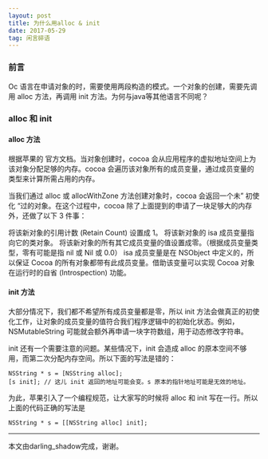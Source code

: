 ```yaml
---
layout: post
title: 为什么用alloc & init
date: 2017-05-29
tag: 闲言碎语
---             
```


<h3>前言</h3>
Oc 语言在申请对象的时，需要使用两段构造的模式。一个对象的创建，需要先调用 alloc 方法，再调用 init 方法。为何与java等其他语言不同呢？

           
<h3>alloc 和 init</h3>
<h4>alloc 方法</h4>
根据苹果的 官方文档。当对象创建时，cocoa 会从应用程序的虚拟地址空间上为该对象分配足够的内存。cocoa 会遍历该对象所有的成员变量，通过成员变量的类型来计算所需占用的内存。

当我们通过 alloc 或 allocWithZone 方法创建对象时，cocoa 会返回一个未” 初使化 “过的对象。在这个过程中，cocoa 除了上面提到的申请了一块足够大的内存外，还做了以下 3 件事：

将该新对象的引用计数 (Retain Count) 设置成 1。
将该新对象的 isa 成员变量指向它的类对象。
将该新对象的所有其它成员变量的值设置成零。（根据成员变量类型，零有可能是指 nil 或 Nil 或 0.0）
isa 成员变量是在 NSObject 中定义的，所以保证 Cocoa 的所有对象都带有此成员变量。借助该变量可以实现 Cocoa 对象在运行时的自省 (Introspection) 功能。

<h4>init 方法</h4>
大部分情况下，我们都不希望所有成员变量都是零，所以 init 方法会做真正的初使化工作，让对象的成员变量的值符合我们程序逻辑中的初始化状态。例如，NSMutableString 可能就会额外再申请一块字符数组，用于动态修改字符串。

init 还有一个需要注意的问题。某些情况下，init 会造成 alloc 的原本空间不够用，而第二次分配内存空间。所以下面的写法是错的：
```
NSString * s = [NSString alloc];
[s init]; // 这儿 init 返回的地址可能会变。s 原本的指针地址可能是无效的地址。
```
为此，苹果引入了一个编程规范，让大家写的时候将 alloc 和 init 写在一行。所以上面的代码正确的写法是

```
NSString * s = [[NSString alloc] init];
```
-------------------------------
本文由darling_shadow完成，谢谢。
 
 
